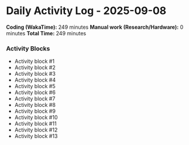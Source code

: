 # Daily Activity Log - 2025-09-08

**Coding (WakaTime):** 249 minutes
**Manual work (Research/Hardware):** 0 minutes
**Total Time:** 249 minutes

### Activity Blocks
- Activity block #1
- Activity block #2
- Activity block #3
- Activity block #4
- Activity block #5
- Activity block #6
- Activity block #7
- Activity block #8
- Activity block #9
- Activity block #10
- Activity block #11
- Activity block #12
- Activity block #13
